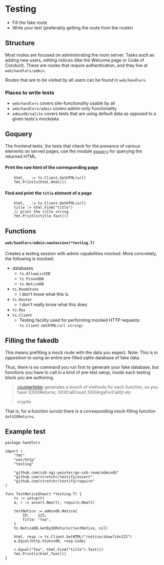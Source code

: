 # Testing
* Fill the fake route
* Write your test (preferably getting the route from the router)

## Structure
Most routes are focused on administrating the room server. Tasks such as adding new users, editing notices (like the Welcome page or Code of Conduct). These are routes that require authentication, and they live at `web/handlers/admin`.

Routes that are to be visited by all users can be found in `web/handlers`.

### Places to write tests
* `web/handlers` covers site-functionality usable by all
* `web/handlers/admin` covers admin-only functionality
* `admindb/sqlite` covers tests that are using default data as opposed to a given tests's mockdata

## Goquery
The frontend tests, the tests that check for the presence of various elements on served pages,
use the module [`goquery`](https://github.com/PuerkitoBio/goquery) for querying the returned
HTML.

#### Print the raw html of the corresponding page
```
    html, _ := ts.Client.GetHTML(url)
    fmt.Println(html.Html())
```

#### Find and print the `title` element of a page
```
    html, _ := ts.Client.GetHTML(url)
    title := html.Find("title")
    // print the title string
    fmt.Println(title.Text())
```


## Functions
#### `web/handlers/admin:newSession(*testing.T)`
Creates a testing session with admin capabilities mocked.
More concretely, the following is mocked:
* databases
    * `ts.AllowListDB`
    * `ts.PinnedDB`
    * `ts.NoticeDB`
* `ts.RoomState`
    * I don't know what this is
* `ts.Router`
    * I don't really know what this does
* `ts.Mux`
* `ts.Client`
    * Testing facility used for performing mocked HTTP requests:  
    `ts.Client.GetHTML(url string)`

## Filling the fakedb
This means prefilling a mock route with the data you expect. Note: This is in
opposition to using an entire pre-filled sqlite database of fake data.

Thus, there is no command you run first to generate your fake database, but
functions you have to call in a kind of pre-test setup, inside each testing
block you are authoring. 

> [counterfeiter](https://github.com/maxbrunsfeld/counterfeiter) generates a bunch of methods for each function, so you have
> XXXXReturns,  XXXCallCount XXXArgsForCall(i) etc
>
> _cryptix_

That is, for a function `GetUID` there is a corresponding mock-filling function
`GetUIDReturns`.


## Example test
```
package handlers

import (
	"fmt"
	"net/http"
	"testing"

	"github.com/ssb-ngi-pointer/go-ssb-room/admindb"
	"github.com/stretchr/testify/assert"
	"github.com/stretchr/testify/require"
)

func TestNoticeShow(t *testing.T) {
	ts := setup(t)
	a, r := assert.New(t), require.New(t)

	testNotice := admindb.Notice{
		ID:    123,
		Title: "foo",
	}
	ts.NoticeDB.GetByIDReturns(testNotice, nil)

	html, resp := ts.Client.GetHTML("/notice/show?id=123")
	a.Equal(http.StatusOK, resp.Code)

	r.Equal("foo", html.Find("title").Text())
	fmt.Println(html.Text())
}
```
